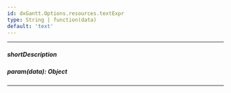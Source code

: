 ```yaml
---
id: dxGantt.Options.resources.textExpr
type: String | function(data)
default: 'text'
---
```

---
##### shortDescription

##### param(data): Object

---
